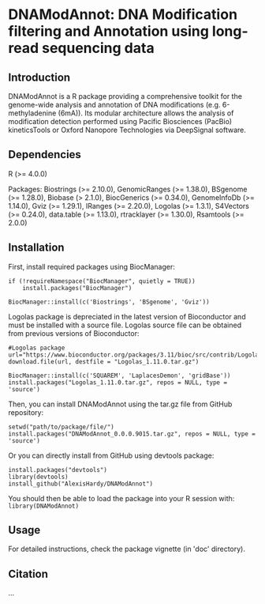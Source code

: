 # DNAModAnnot: DNA Modification filtering and Annotation using long-read sequencing data

## Introduction
DNAModAnnot is a R package providing a comprehensive toolkit for the genome-wide analysis and annotation of DNA modifications (e.g. 6-methyladenine (6mA)). Its modular architecture allows the analysis of modification detection performed using Pacific Biosciences (PacBio) kineticsTools or Oxford Nanopore Technologies via DeepSignal software.

## Dependencies

R (>= 4.0.0)

Packages:
Biostrings (>= 2.10.0), GenomicRanges (>= 1.38.0), BSgenome (>= 1.28.0), Biobase (> 2.1.0), 
BiocGenerics (>= 0.34.0), GenomeInfoDb (>= 1.14.0), Gviz (>= 1.29.1), IRanges (>= 2.20.0), 
Logolas (>= 1.3.1), S4Vectors (>= 0.24.0), data.table (>= 1.13.0), rtracklayer (>= 1.30.0), 
Rsamtools (>= 2.0.0)

## Installation

First, install required packages using BiocManager:
```
if (!requireNamespace("BiocManager", quietly = TRUE))
    install.packages("BiocManager")

BiocManager::install(c('Biostrings', 'BSgenome', 'Gviz'))
```

Logolas package is depreciated in the latest version of Bioconductor and must be installed with a source file.
Logolas source file can be obtained from previous versions of Bioconductor:
```
#Logolas package
url="https://www.bioconductor.org/packages/3.11/bioc/src/contrib/Logolas_1.11.0.tar.gz"
download.file(url, destfile = "Logolas_1.11.0.tar.gz")

BiocManager::install(c('SQUAREM', 'LaplacesDemon', 'gridBase'))
install.packages("Logolas_1.11.0.tar.gz", repos = NULL, type = 'source')
```

Then, you can install DNAModAnnot using the tar.gz file from GitHub repository:
```
setwd("path/to/package/file/")
install.packages("DNAModAnnot_0.0.0.9015.tar.gz", repos = NULL, type = 'source')
```

Or you can directly install from GitHub using devtools package:
```
install.packages("devtools")
library(devtools)
install_github("AlexisHardy/DNAModAnnot")
```

You should then be able to load the package into your R session with:
`library(DNAModAnnot)`

## Usage
For detailed instructions, check the package vignette (in 'doc' directory).

## Citation
...
